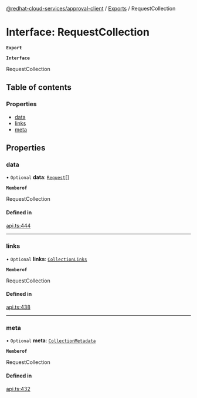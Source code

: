 [@redhat-cloud-services/approval-client](../README.md) / [Exports](../modules.md) / RequestCollection

# Interface: RequestCollection

**`Export`**

**`Interface`**

RequestCollection

## Table of contents

### Properties

- [data](RequestCollection.md#data)
- [links](RequestCollection.md#links)
- [meta](RequestCollection.md#meta)

## Properties

### data

• `Optional` **data**: [`Request`](Request.md)[]

**`Memberof`**

RequestCollection

#### Defined in

[api.ts:444](https://github.com/mkholjuraev/javascript-clients/blob/master/packages/approval/api.ts#L444)

___

### links

• `Optional` **links**: [`CollectionLinks`](CollectionLinks.md)

**`Memberof`**

RequestCollection

#### Defined in

[api.ts:438](https://github.com/mkholjuraev/javascript-clients/blob/master/packages/approval/api.ts#L438)

___

### meta

• `Optional` **meta**: [`CollectionMetadata`](CollectionMetadata.md)

**`Memberof`**

RequestCollection

#### Defined in

[api.ts:432](https://github.com/mkholjuraev/javascript-clients/blob/master/packages/approval/api.ts#L432)
